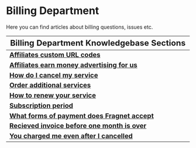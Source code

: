 <style>
.md-typeset h1{
    font-weight: bold;
    color: white;
}
.md-typeset blockquote {
	border-left: 0.2rem solid hsl(22deg 100% 50%);
}
.md-typeset blockquote p strong em{
    color: #FF5F00;
}
thead {
    font-size:  22px;
    text-align: left;
}

tr {
	text-align: left;
}

td {
    text-align: left;
    font-size: 18px

}
</style>

# Billing Department

Here you can find articles about billing questions, issues etc.

| **Billing Department Knowledgebase Sections**                                                                   |
|-----------------------------------------------------------------------------------------------------------------|
| **[Affiliates custom URL codes](Affiliates-custom-URL-codes.md)**                                               |
| **[Affiliates earn money advertising for us](Affiliates-earn-money-advertising-for-us.md)**                     |
| **[How do I cancel my service](How-do-I-cancel-my-service.md)**                                                 |
| **[Order additional services](order-additional-services.md)**                                                   |
| **[How to renew your service](renew-service.md)**                                                               |
| **[Subscription period](subscription-period.md)**                                                               |
| **[What forms of payment does Fragnet accept](What-forms-of-payment-does-Fragnet-accept.md)**                   |
| **[Recieved invoice before one month is over](Why-am-I-receiving-an-invoice-before-my-one-month-is-over.md)**   |
| **[You charged me even after I cancelled](You-charged-me-even-after-I-cancelled.md)**                           |
